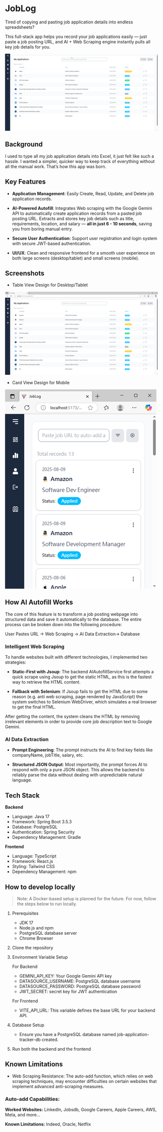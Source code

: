 # JobLog
Tired of copying and pasting job application details into endless spreadsheets? 

This full-stack app helps you record your job applications easily — just paste a job posting URL, and AI + Web Scraping engine instantly pulls all key job details for you.

![Desktop GIF](screenshot/JAT.gif) 

## Background
I used to type all my job application details into Excel, it just felt like such a hassle. I wanted a simpler, quicker way to keep track of everything without all the manual work. That’s how this app was born.

## Key Features

* **Application Management**: Easily Create, Read, Update, and Delete job application records.

* **AI-Powered Autofill**: Integrates Web scraping with the Google Gemini API to automatically create application records from a pasted job posting URL. Extracts and stores key job details such as title, requirements, location, and salary — **all in just 6 - 10 seconds**, saving you from boring manual entry.

* **Secure User Authentication**: Support user registration and login system with secure JWT-based authentication.

* **UI/UX**: Clean and responsive frontend for a smooth user experience on both large screens (desktop/tablet) and small screens (mobile).

## Screenshots
* Table View Design for Desktop/Tablet

![Desktop Screenshot](screenshot/DesktopDesign.PNG) 

* Card View Design for Mobile

![Mobile Screenshot](screenshot/MobileDesign.PNG) 


## How AI Autofill Works

The core of this feature is to transform a job posting webpage into structured data and save it automatically to the database. The entire process can be broken down into the following procedure:

User Pastes URL -> Web Scraping -> AI Data Extraction-> Database


### Intelligent Web Scraping

To handle websites built with different technologies, I implemented two strategies:

* **Static-First with Jsoup**: The backend AIAutofillService first attempts a quick scrape using Jsoup to get the static HTML, as this is the fastest way to retrieve the HTML content.

* **Fallback with Selenium**: If Jsoup fails to get the HTML due to some reason (e.g. anti web scraping, page rendered by JavaScript) the system switches to Selenium WebDriver, which simulates a real browser to get the final HTML.

After getting the content, the system cleans the HTML by removing irrelevant elements in order to provide core job description text to Google Gemini.

### AI Data Extraction
* **Prompt Engineering**: The prompt instructs the AI to find key fields like companyName, jobTitle, salary, etc.

* **Structured JSON Output**: Most importantly, the prompt forces AI to respond with only a pure JSON object. This allows the backend to reliably parse the data without dealing with unpredictable natural language.

## Tech Stack

**Backend**
- Language: Java 17
- Framework: Spring Boot 3.5.3
- Database: PostgreSQL
- Authentication: Spring Security
- Dependency Management: Gradle

**Frontend**
- Language: TypeScript
- Framework: React.js
- Styling: Tailwind CSS
- Dependency Management: npm

## How to develop locally
> Note: A Docker-based setup is planned for the future. For now, follow the steps below to run locally.

1. Prerequisites
    * JDK 17
    * Node.js and npm
    * PostgreSQL database server
    * Chrome Browser

2. Clone the repository

3. Environment Variable Setup

    For Backend
    * GEMINI_API_KEY: Your Google Gemini API key
    * DATASOURCE_USERNAME: PostgreSQL database username
    * DATASOURCE_PASSWORD: PostgreSQL database password
    * JWT_SECRET: secret key for JWT authentication

    For Frontend
    * VITE_API_URL: This variable defines the base URL for your backend API.
    
4. Database Setup
    * Ensure you have a PostgreSQL database named job-application-tracker-db created.

5. Run both the backend and the frontend

## Known Limitations
* Web Scraping Resistance: The auto-add function, which relies on web scraping techniques, may encounter difficulties on certain websites that implement advanced anti-scraping measures.

### Auto-add Capabilities:

**Worked Websites:** LinkedIn, Jobsdb, Google Careers, Apple Careers, AWS, Meta, and more...

**Known Limitations:** Indeed, Oracle, Netflix 